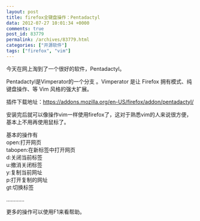 ```yaml
---
layout: post
title: firefox全键盘操作：Pentadactyl
data: 2012-07-27 10:01:34 +0000
comments: true
post_id: 83779
permalink: /archives/83779.html
categories: ["开源软件"]
tags: ["firefox", "vim"]
---
```


今天在网上淘到了一个很好的软件，Pentadactyl。

Pentadactyl是Vimperator的一个分支 。Vimperator 是让 Firefox 拥有模式、纯键盘操作、等 Vim 风格的强大扩展。

插件下载地址：https://addons.mozilla.org/en-US/firefox/addon/pentadactyl/

安装完后就可以像操作vim一样使用firefox了，这对于熟悉vim的人来说很方便，基本上不用再使用鼠标了。

基本的操作有  
open:打开网页  
tabopen:在新标签中打开网页  
d:关闭当前标签  
u:撤消关闭标签  
y:复制当前网址  
p:打开复制的网址  
gt:切换标签  

…………

更多的操作可以使用F1来看帮助。
